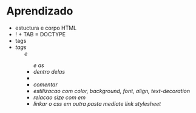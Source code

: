 # Aprendizado   

- estuctura e corpo HTML
- ! + TAB = DOCTYPE
- tags <stron> <spam> <em> <bold>
- tags <ol> e <ul> e as <li> dentro delas
- <class> <id>
- comentar <!--Ola-->
- estilizacao com color, background, font, align, text-decoration
- relacao size com em 
- linkar o css em outra pasta mediate link stylesheet